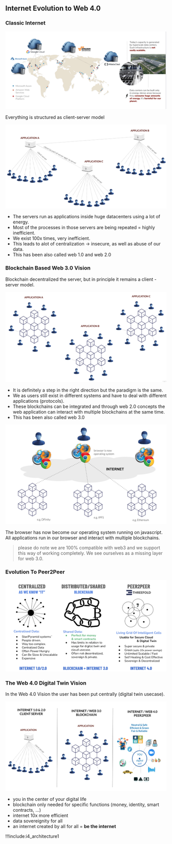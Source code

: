 ## Internet Evolution to Web 4.0

### Classic Internet

![](img/bad_internet_growth2.jpg)

Everything is structured as client-server model

![](img/everything_client_server.jpg)

- The servers run as applications inside huge datacenters using a lot of energy.
- Most of the processes in those servers are being repeated = highly inefficient.
- We exist 100x times, very inefficient.
- This leads to alot of centralization -> insecure, as well as abuse of our data.
- This has been also called web 1.0 and web 2.0

### Blockchain Based Web 3.0 Vision

Blockchain decentralized the server, but in principle it remains a client - server model.

![](img/blockchain_is_clientserver.jpg)

- It is definitely a step in the right direction but the paradigm is the same.
- We as users still exist in different systems and have to deal with different applications (protocols).
- These blockchains can be integrated and through web 2.0 concepts the web application can interact with multiple blockchains at the same time.
- This has been also called web 3.0

![](img/blockchain_based_distr_computer.jpg)

The browser has now become our operating system running on javascript. All applications run in our browser and interact with multiple blockchains.

> please do note we are 100% compatible with web3 and we support this way of working completely. We see ourselves as a missing layer for web 3.0.

### Evolution To Peer2Peer

![](img/compare_3_parts.jpg)

### The Web 4.0 Digital Twin Vision

In the Web 4.0 Vision the user has been put centrally (digital twin usecase).

![](img/internet_evolution.jpg)

- you in the center of your digital life
- blockchain only needed for specific functions (money, identity, smart contracts, ...)
- internet 10x more efficient
- data sovereignity for all
- an internet created by all for all = **be the internet**

!!!include:i4_architecture1




